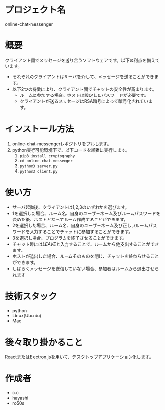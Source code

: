 # プロジェクト名

online-chat-messenger


# 概要

クライアント間でメッセージを送り合うソフトウェアです。以下の利点を備えています。
- それぞれのクライアントはサーバを介して、メッセージを送ることができます。
- 以下2つの特徴により、クライアント間でチャットの安全性が高まります。
    - ルームに参加する場合、ホストは設定したパスワードが必要です。
    - クライアントが送るメッセージはRSA暗号によって暗号化されています。



# インストール方法

1. online-chat-messengerレポジトリをプルします。
1. python実行可能環境下で、以下コードを順番に実行します。
    1.    ```pip3 install cryptography```
    1. ```cd online-chat-messenger```
    1. ```python3 server.py```
    1. ```python3 client.py```


# 使い方

- サーバ起動後、クライアントは1,2,3のいずれかを選びます。
- 1を選択した場合、ルーム名、自身のユーザーネーム及びルームパスワードを決めた後、ホストとなってルーム作成することができます。
- 2を選択した場合、ルーム名、自身のユーザーネーム及び正しいルームパスワードを入力することでチャットに参加することができます。
- 3を選択し場合、プログラムを終了させることができます。
- チャット時には*LEAVE*と入力することで、ルームから他支出することができます。
- ホストが退出した場合、ルームそのものを閉じ、チャットを終わらせることができます。
- しばらくメッセージを送信していない場合、参加者はルームから退出させられます



# 技術スタック

- python
- Linux(Ubuntu)
- Mac


# 後々取り掛かること

ReactまたはElectron.jsを用いて、デスクトップアプリケーション化します。


# 作成者
- c.c
- hayashi
- ro50s
